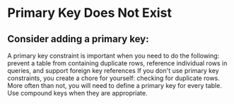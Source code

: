 # Primary Key Does Not Exist

  ## **Consider adding a primary key:**
  A primary key constraint is important when you need to do the following:
  prevent a table from containing duplicate rows,
  reference individual rows in queries, and
  support foreign key references
  If you don't use primary key constraints, you create a chore for yourself:
  checking for duplicate rows. More often than not, you will need to define
  a primary key for every table. Use compound keys when they are appropriate.
